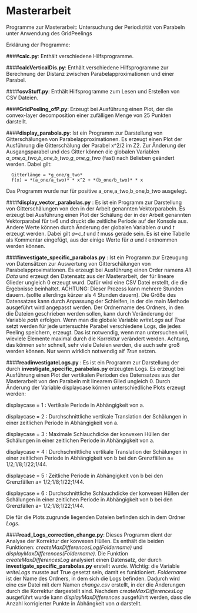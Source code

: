# Masterarbeit
Programme zur Masterarbeit: Untersuchung der Periodizität von Parabeln unter Anwendung des GridPeelings

Erklärung der Programme:

####**calc.py**: 
Enthält verschiedene Hilfsprogramme.

####**calcVerticalDis.py**: 
Enthält verschiedene Hilfsprogramme zur Berechnung der Distanz zwischen Parabelapproximationen und einer Parabel.

####**csvStuff.py**: 
Enthält Hilfsprogramme zum Lesen und Erstellen von CSV Dateien.

####**GridPeeling_ofP.py**: 
Erzeugt bei Ausführung einen Plot, der die convex-layer decomposition einer zufälligen Menge von 25 Punkten darstellt.

####**display_parabola.py**: 
Ist ein Programm zur Darstellung von Gitterschälungen von Parabelapproximationen. Es erzeugt einen Plot der Ausführung die Gitterschälung der Parabel x^2/2 im Z2. Zur Änderung der Ausgangsparabel und des Gitter können die globalen Variablen *a_one,a_two,b_one,b_two,g_one,g_two* (fast) nach Belieben geändert werden. Dabei gilt:

      Gitterlänge = *g_one/g_two*   
      f(x) = *(a_one/a_two)* * x^2 + *(b_one/b_two)* * x
         
Das Programm wurde nur für positive a_one,a_two,b_one,b_two ausgelegt.

####**display_vector_parabolas.py** : 
Es ist ein Programm zur Darstellung von Gitterschälungen von den in der Arbeit genannten Vektorparabeln. Es erzeugt bei Ausführung einen Plot der Schälung der in der Arbeit genannten Vektorparabel für t=6 und druckt die zeitliche Periode auf der Konsole aus. Andere Werte können durch Änderung der globalen Variablen *a* und *t* erzeugt werden. Dabei gilt *a=c_t* und *t* muss gerade sein. Es ist eine Tabelle als Kommentar eingefügt, aus der einige Werte für *a* und *t* entnommen werden können.

####**investigate_specific_parabolas.py** : 
Ist ein Programm zur Erzeugung von Datensätzen zur Auswertung von Gitterschälungen von Parabelapproximationen. Es erzeugt bei Ausführung einen Order namens *All Data* und erzeugt den Datensatz aus der Masterarbeit, der für lineare Glieder ungleich 0 erzeugt wurd. Dafür wird eine CSV Datei erstellt, die die Ergebnisse beinhaltet. ACHTUNG: Dieser Prozess kann mehrere Stunden dauern. (sollte allerdings kürzer als 4 Stunden dauern). Die Größe des Datensatzes kann durch Anpassung der Schleifen, in der die main Methode ausgeführt wird angepasst werden. Der Ordnername des Ordners, in den die Dateien geschrieben werden sollen, kann durch Veränderung der Variable *path* erfolgen. Wenn man die globale Variable *writeLogs* auf *True* setzt werden für jede untersuchte Parabel verschiedene Logs, die jedes Peeling speichern, erzeugt. Das ist notwendig, wenn man untersuchen will, wieviele Elemente maximal durch die Korrektur verändert werden. Achtung, das können sehr schnell, sehr viele Dateien werden, die auch sehr groß werden können. Nur wenn wirklich notwendig aif *True* setzen.

####**readinvestigateLogs.py** : 
Es ist ein Programm zur Darstellung der durch  **investigate_specific_parabolas.py** erzeugten Logs. Es erzeugt bei Ausführung einen Plot der vertikalen Perioden des Datensatzes aus der Masterarbeit von den Parabeln mit linearem Glied ungleich 0. Durch Änderung der Variable displaycase können unterschiedliche Plots erzeugt werden:

displaycase = 1 : Vertikale Periode in Abhängigkeit von a.

displaycase = 2 : Durchschnittliche vertikale Translation der Schälungen in einer zeitlichen Periode in Abhängigkeit von a.

displaycase = 3 : Maximale Schlauchdicke der konvexen Hüllen der Schälungen in einer zeitlichen Periode in Abhängigkeit von a.

displaycase = 4 : Durchschnittliche vertikale Translation der Schälungen in einer zeitlichen Periode in Abhängigkeit von b bei den Grenzfällen a= 1/2;1/8;1/22;1/44.

displaycase = 5 : Zeitliche Periode in Abhängigkeit von b bei den Grenzfällen a= 1/2;1/8;1/22;1/44.

displaycase = 6 : Durchschnittliche Schlauchdicke der konvexen Hüllen der Schälungen in einer zeitlichen Periode in Abhängigkeit von b bei den Grenzfällen a= 1/2;1/8;1/22;1/44.

Die für die Plots zugrunde liegenden Dateien befinden sich in dem Ordner *Logs*.  


####**read_Logs_correction_change.py**: 
Dieses Programm dient der Analyse der Korrektur der konvexen Hüllen. Es enthält die beiden Funktionen: *createMaxDifferencesLog(Foldername)* und *displayMaxDifferences(Foldername)*. Die Funktion *createMaxDifferencesLog* analysiert einen Datensatz, der durch **investigate_specific_parabolas.py** erstellt wurde. Wichtig: die Variable *writeLogs* musste auf True gesetzt sein, damit es funktioniert. *Foldername* ist der Name des Ordners, in dem sich die Logs befinden. Dadurch wird eine csv Datei mit dem Namen *change.csv* erstellt, in der die Änderungen durch die Korrektur dargestellt sind. Nachdem *createMaxDifferencesLog* ausgeführt wurde kann *displayMaxDifferences* ausgeführt werden, dass die Anzahl korrigierter Punkte in Abhängkeit von *a* darstellt.


